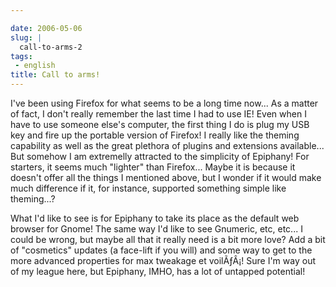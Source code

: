 ```yaml
---

date: 2006-05-06
slug: |
  call-to-arms-2
tags:
 - english
title: Call to arms!
---
```


I've been using Firefox for what seems to be a long time now... As a
matter of fact, I don't really remember the last time I had to use IE!
Even when I have to use someone else's computer, the first thing I do is
plug my USB key and fire up the portable version of Firefox! I really
like the theming capability as well as the great plethora of plugins and
extensions available... But somehow I am extremelly attracted to the
simplicity of Epiphany! For starters, it seems much "lighter" than
Firefox... Maybe it is because it doesn't offer all the things I
mentioned above, but I wonder if it would make much difference if it,
for instance, supported something simple like theming...?

What I'd like to see is for Epiphany to take its place as the default
web browser for Gnome! The same way I'd like to see Gnumeric, etc,
etc... I could be wrong, but maybe all that it really need is a bit more
love? Add a bit of "cosmetics" updates (a face-lift if you will) and
some way to get to the more advanced properties for max tweakage et
voilÃƒÂ¡! Sure I'm way out of my league here, but Epiphany, IMHO, has a
lot of untapped potential!
